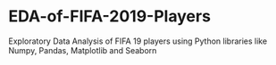 # EDA-of-FIFA-2019-Players
Exploratory Data Analysis of FIFA 19 players using Python libraries like Numpy, Pandas, Matplotlib and Seaborn
